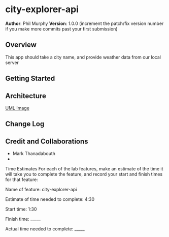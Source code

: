 # city-explorer-api

**Author**: Phil Murphy
**Version**: 1.0.0 (increment the patch/fix version number if you make more commits past your first submission)

## Overview
This app should take a city name, and provide weather data from our local server

## Getting Started
<!-- What are the steps that a user must take in order to build this app on their own machine and get it running? -->

## Architecture
[UML Image](UML.png)

## Change Log
<!-- Use this area to document the iterative changes made to your application as each feature is successfully implemented. Use time stamps. Here's an example:

01-01-2001 4:59pm - Application now has a fully-functional express server, with a GET route for the location resource. -->

## Credit and Collaborations
* Mark Thanadabouth
*

Time Estimates
For each of the lab features, make an estimate of the time it will take you to complete the feature, and record your start and finish times for that feature:

Name of feature: city-explorer-api

Estimate of time needed to complete: 4:30

Start time: 1:30

Finish time: _____

Actual time needed to complete: _____

